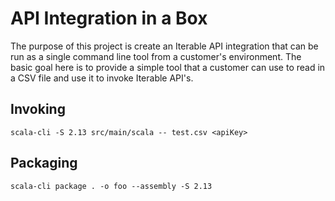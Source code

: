 # API Integration in a Box

The purpose of this project is create an Iterable API integration that can be run as a single 
command line tool from a customer's environment.  The basic goal here is to provide a simple
tool that a customer can use to read in a CSV file and use it to invoke Iterable API's.

## Invoking

`scala-cli -S 2.13 src/main/scala -- test.csv <apiKey>`

## Packaging

`scala-cli package . -o foo --assembly -S 2.13`
